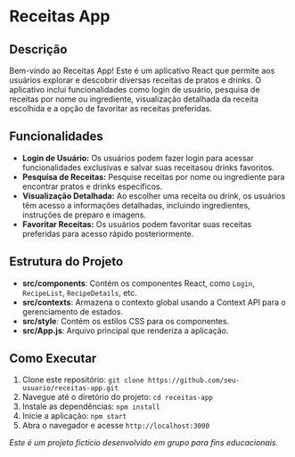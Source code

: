 # Receitas App

## Descrição
Bem-vindo ao Receitas App! Este é um aplicativo React que permite aos usuários explorar e descobrir diversas receitas de pratos e drinks. O aplicativo inclui funcionalidades como login de usuário, pesquisa de receitas por nome ou ingrediente, visualização detalhada da receita escolhida e a opção de favoritar as receitas preferidas.

## Funcionalidades
- **Login de Usuário:** Os usuários podem fazer login para acessar funcionalidades exclusivas e salvar suas receitasou drinks favoritos.
- **Pesquisa de Receitas:** Pesquise receitas por nome ou ingrediente para encontrar pratos e drinks específicos.
- **Visualização Detalhada:** Ao escolher uma receita ou drink, os usuários têm acesso a informações detalhadas, incluindo ingredientes, instruções de preparo e imagens.
- **Favoritar Receitas:** Os usuários podem favoritar suas receitas preferidas para acesso rápido posteriormente.

## Estrutura do Projeto
- **src/components**: Contém os componentes React, como `Login`, `RecipeList`, `RecipeDetails`, etc.
- **src/contexts**: Armazena o contexto global usando a Context API para o gerenciamento de estados.
- **src/style**: Contém os estilos CSS para os componentes.
- **src/App.js**: Arquivo principal que renderiza a aplicação.

## Como Executar
1. Clone este repositório: `git clone https://github.com/seu-usuario/receitas-app.git`
2. Navegue até o diretório do projeto: `cd receitas-app`
3. Instale as dependências: `npm install`
4. Inicie a aplicação: `npm start`
5. Abra o navegador e acesse `http://localhost:3000`


*Este é um projeto fictício desenvolvido em grupo para fins educacionais.*
